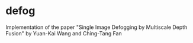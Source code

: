 # defog
Implementation of the paper "Single Image Defogging by Multiscale Depth Fusion" by Yuan-Kai Wang and  Ching-Tang Fan
